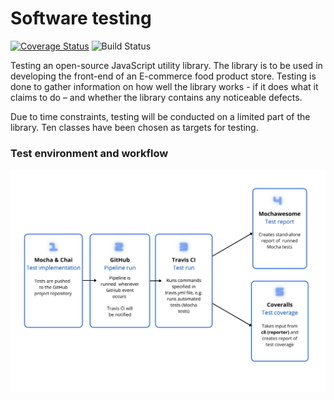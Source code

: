 # Software testing

[![Coverage Status](https://coveralls.io/repos/github/hennatee/Software-testing/badge.svg?branch=main)](https://coveralls.io/github/hennatee/Software-testing?branch=main) ![Build Status](https://app.travis-ci.com/hennatee/Software-testing.svg?branch=main)

Testing an open-source JavaScript utility library. The library is to be used in developing the front-end of an E-commerce food product store. Testing is done to gather information on how well the library works - if it does what it claims to do – and whether the library contains any noticeable defects.


Due to time constraints, testing will be conducted on a limited part of the library. Ten classes have been chosen as targets for testing. 

### Test environment and workflow 

![image](https://github.com/hennatee/Software-testing/blob/main/test-environment.png?raw=true)


